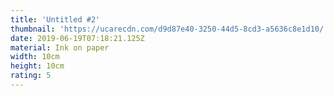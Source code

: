 ```yaml
---
title: 'Untitled #2'
thumbnail: 'https://ucarecdn.com/d9d87e40-3250-44d5-8cd3-a5636c8e1d10/'
date: 2019-06-19T07:18:21.125Z
material: Ink on paper
width: 10cm
height: 10cm
rating: 5
---
```


